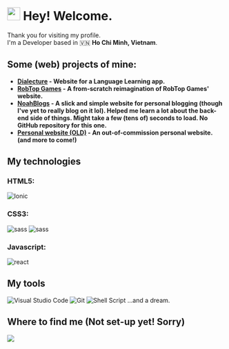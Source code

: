<h1><img src="https://github.com/hoangnamdev/hoangnamdev/assets/125788036/3f9dd30f-65eb-4acf-af5a-39f04fb20520" width="30"/> Hey! Welcome.</h1>

Thank you for visiting my profile.  
I'm a Developer based in 🇻🇳 **Ho Chi Minh, Vietnam**.

## Some (web) projects of mine:
- <b><a href="https://github.com/hoangnamdev/Dialecture">Dialecture</a> - Website for a Language Learning app.</b>
- <b><a href="https://github.com/hoangnamdev/RobTopGames-website">RobTop Games</a> - A from-scratch reimagination of RobTop Games' website.</b>
- <b><a href="https://noahblogs.onrender.com/">NoahBlogs</a> - A slick and simple website for personal blogging (though I've yet to really blog on it lol). Helped me learn a lot about the back-end side of things. Might take a few (tens of) seconds to load. No GitHub repository for this one.</b>
- <b><a href="https://github.com/hoangnamdev/personal-website">Personal website (OLD)</a> - An out-of-commission personal website.</b>
<b>(and more to come!)</b>


## My technologies
### HTML5:
<p>
  <img alt="Ionic" src="https://img.shields.io/badge/Ionic-%233880FF.svg?style=for-the-badge&logo=Ionic&logoColor=white"/>
</p>

### CSS3:
<p>
  <img alt="sass" src="https://img.shields.io/badge/SASS-hotpink.svg?style=for-the-badge&logo=SASS&logoColor=white"/>
  <img alt="sass" src="https://img.shields.io/badge/tailwindcss-%2338B2AC.svg?style=for-the-badge&logo=tailwind-css&logoColor=white"/>
</p>

### Javascript: 
<p>
  <img alt="react" src="https://img.shields.io/badge/react-%2320232a.svg?style=for-the-badge&logo=react&logoColor=%2361DAFB"/>
</p>

## My tools
<p>
  <img alt="Visual Studio Code" src="https://img.shields.io/badge/Visual%20Studio%20Code-0078d7.svg?style=for-the-badge&logo=visual-studio-code&logoColor=white" />  
  <img alt="Git" src="https://img.shields.io/badge/git-%23F05033.svg?style=for-the-badge&logo=git&logoColor=white" />  
  <img alt="Shell Script" src="https://img.shields.io/badge/shell_script-%23121011.svg?style=for-the-badge&logo=gnu-bash&logoColor=white"/>
  ...and a dream.
</p>

## Where to find me (Not set-up yet! Sorry)
<p>
  <img src="https://img.shields.io/badge/My%20Portfolio-%23000000.svg?style=for-the-badge&logo=firefox&logoColor=#FF7139" />
</p>
